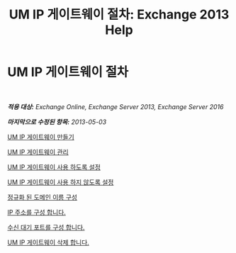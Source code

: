 ﻿---
title: 'UM IP 게이트웨이 절차: Exchange 2013 Help'
TOCTitle: UM IP 게이트웨이 절차
ms:assetid: 298e51f5-9e42-4395-b9ea-6f16c28a8422
ms:mtpsurl: https://technet.microsoft.com/ko-kr/library/JJ822153(v=EXCHG.150)
ms:contentKeyID: 50555961
ms.date: 05/22/2018
mtps_version: v=EXCHG.150
ms.translationtype: MT
---

# UM IP 게이트웨이 절차

 

_**적용 대상:** Exchange Online, Exchange Server 2013, Exchange Server 2016_

_**마지막으로 수정된 항목:** 2013-05-03_

[UM IP 게이트웨이 만들기](https://docs.microsoft.com/ko-kr/exchange/voice-mail-unified-messaging/connect-voice-mail-system/create-um-ip-gateway)

[UM IP 게이트웨이 관리](https://docs.microsoft.com/ko-kr/exchange/voice-mail-unified-messaging/connect-voice-mail-system/manage-um-ip-gateway)

[UM IP 게이트웨이 사용 하도록 설정](https://docs.microsoft.com/ko-kr/exchange/voice-mail-unified-messaging/connect-voice-mail-system/enable-um-ip-gateway)

[UM IP 게이트웨이 사용 하지 않도록 설정](https://docs.microsoft.com/ko-kr/exchange/voice-mail-unified-messaging/connect-voice-mail-system/disable-um-ip-gateway)

[정규화 된 도메인 이름 구성](configure-a-fully-qualified-domain-name-exchange-2013-help.md)

[IP 주소를 구성 합니다.](configure-the-ip-address-exchange-2013-help.md)

[수신 대기 포트를 구성 합니다.](https://docs.microsoft.com/ko-kr/exchange/voice-mail-unified-messaging/connect-voice-mail-system/configure-listening-port)

[UM IP 게이트웨이 삭제 합니다.](https://docs.microsoft.com/ko-kr/exchange/voice-mail-unified-messaging/connect-voice-mail-system/delete-um-ip-gateway)

